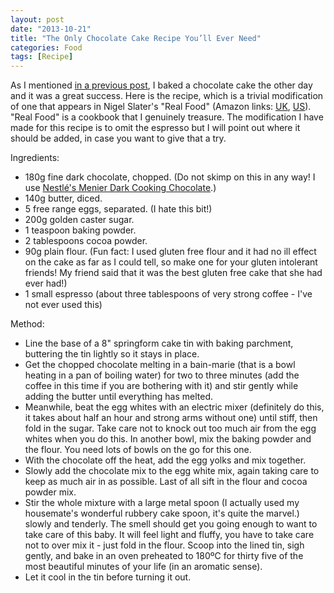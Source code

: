 ```yaml
---
layout: post
date: "2013-10-21"
title: "The Only Chocolate Cake Recipe You’ll Ever Need"
categories: Food
tags: [Recipe]
---
```


As I mentioned [in a previous post](/the-reset-button/), I baked a chocolate cake the other day and it was a great success. Here is the recipe, which is a trivial modification of one that appears in Nigel Slater's "Real Food" (Amazon links: [UK](http://www.amazon.co.uk/Real-Food-Nigel-Slater/dp/1841151440/ref=sr_1_1?ie=UTF8&qid=1382362805&sr=8-1&keywords=nigel+slater+real+food), [US](http://www.amazon.com/Real-Food-Nigel-Slater/dp/1841151440/ref=sr_1_1?ie=UTF8&qid=1382362827&sr=8-1&keywords=nigel+slater+real+food)). "Real Food" is a cookbook that I genuinely treasure. The modification I have made for this recipe is to omit the espresso but I will point out where it should be added, in case you want to give that a try.

Ingredients:
- 180g fine dark chocolate, chopped. (Do not skimp on this in any way! I use [Nestlé's Menier Dark Cooking Chocolate](http://www.ocado.com/webshop/product/Menier-Dark-Chocolate/10805011).)
- 140g butter, diced.
- 5 free range eggs, separated. (I hate this bit!)
- 200g golden caster sugar.
- 1 teaspoon baking powder.
- 2 tablespoons cocoa powder.
- 90g plain flour. (Fun fact: I used gluten free flour and it had no ill effect on the cake as far as I could tell, so make one for your gluten intolerant friends! My friend said that it was the best gluten free cake that she had ever had!)
- 1 small espresso (about three tablespoons of very strong coffee - I've not ever used this)

Method:
- Line the base of a 8" springform cake tin with baking parchment, buttering the tin lightly so it stays in place.
- Get the chopped chocolate melting in a bain-marie (that is a bowl heating in a pan of boiling water) for two to three minutes (add the coffee in this time if you are bothering with it) and stir gently while adding the butter until everything has melted.
- Meanwhile, beat the egg whites with an electric mixer (definitely do this, it takes about half an hour and strong arms without one) until stiff, then fold in the sugar. Take care not to knock out too much air from the egg whites when you do this. In another bowl, mix the baking powder and the flour. You need lots of bowls on the go for this one.
- With the chocolate off the heat, add the egg yolks and mix together.
- Slowly add the chocolate mix to the egg white mix, again taking care to keep as much air in as possible. Last of all sift in the flour and cocoa powder mix.
- Stir the whole mixture with a large metal spoon (I actually used my housemate's wonderful rubbery cake spoon, it's quite the marvel.) slowly and tenderly. The smell should get you going enough to want to take care of this baby. It will feel light and fluffy, you have to take care not to over mix it - just fold in the flour. Scoop into the lined tin, sigh gently, and bake in an oven preheated to 180ºC for thirty five of the most beautiful minutes of your life (in an aromatic sense).
- Let it cool in the tin before turning it out.

